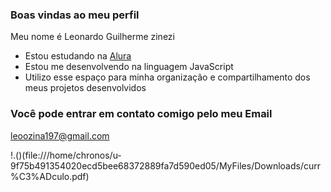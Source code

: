 ### Boas vindas ao meu perfil 

Meu nome é Leonardo Guilherme zinezi

- Estou estudando na [Alura](https://www.alura.com.br)
- Estou me desenvolvendo na linguagem JavaScript
- Utilizo esse espaço para minha organização e compartilhamento dos meus projetos desenvolvidos

### Você pode entrar em contato comigo pelo meu Email

leoozina197@gmail.com

!.()(file:///home/chronos/u-9f75b491354020ecd5bee68372889fa7d590ed05/MyFiles/Downloads/curr%C3%ADculo.pdf)
